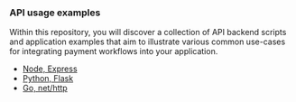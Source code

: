 ### API usage examples

Within this repository, you will discover a collection of API backend scripts and application examples that aim to illustrate various common use-cases for integrating payment workflows into your application.

- [Node, Express](node)
- [Python, Flask](python)
- [Go, net/http](go)